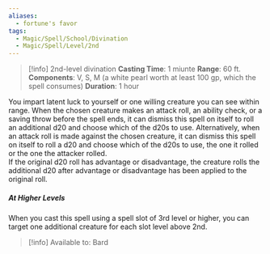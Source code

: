 ```yaml
---
aliases:
  - fortune's favor
tags:
  - Magic/Spell/School/Divination
  - Magic/Spell/Level/2nd
---
```

>[!info]
>2nd-level divination
>**Casting Time**: 1 miunte
>**Range**: 60 ft.
>**Components**: V, S, M (a white pearl worth at least 100 gp, which the spell consumes)
>**Duration**: 1 hour

You impart latent luck to yourself or one willing creature you can see within range. When the chosen creature makes an attack roll, an ability check, or a saving throw before the spell ends, it can dismiss this spell on itself to roll an additional d20 and choose which of the d20s to use. Alternatively, when an attack roll is made against the chosen creature, it can dismiss this spell on itself to roll a d20 and choose which of the d20s to use, the one it rolled or the one the attacker rolled.<br>
If the original d20 roll has advantage or disadvantage, the creature rolls the additional d20 after advantage or disadvantage has been applied to the original roll.
##### At Higher Levels
When you cast this spell using a spell slot of 3rd level or higher, you can target one additional creature for each slot level above 2nd.<br>
>[!info] Available to:
>Bard